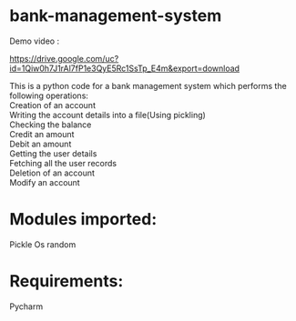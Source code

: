 # bank-management-system

Demo video :

https://drive.google.com/uc?id=1Qiw0h7J1rAl7fP1e3QyE5Rc1SsTp_E4m&export=download

This is a python code for a bank management system which performs the following operations:<br />
Creation of an account<br />
Writing the account details into a file(Using pickling)<br />
Checking the balance<br />
Credit an amount<br />
Debit an amount<br />
Getting the user details<br />
Fetching all the user records<br />
Deletion of an account<br />
Modify an account<br />

# Modules imported:
Pickle
Os
random

# Requirements: 
Pycharm


